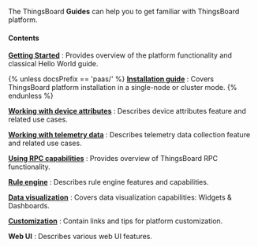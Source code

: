 The ThingsBoard **Guides** can help you to get familiar with ThingsBoard platform.

#### Contents

[**Getting Started**](/docs/{{docsPrefix}}getting-started-guides/what-is-thingsboard/)
: Provides overview of the platform functionality and classical Hello World guide.

{% unless docsPrefix == 'paas/' %}
[**Installation guide**](/docs/{{docsPrefix}}user-guide/install/installation-options/)
: Covers ThingsBoard platform installation in a single-node or cluster mode.
{% endunless %}

[**Working with device attributes**](/docs/{{docsPrefix}}user-guide/attributes/)
: Describes device attributes feature and related use cases.

[**Working with telemetry data**](/docs/{{docsPrefix}}user-guide/telemetry/)
: Describes telemetry data collection feature and related use cases.

[**Using RPC capabilities**](/docs/{{docsPrefix}}user-guide/rpc/)
: Provides overview of ThingsBoard RPC functionality.

[**Rule engine**](/docs/{{docsPrefix}}user-guide/rule-engine-2-0/overview/)
: Describes rule engine features and capabilities.

[**Data visualization**](/docs/{{docsPrefix}}user-guide/visualization/)
: Covers data visualization capabilities: Widgets & Dashboards.

[**Customization**](/docs/{{docsPrefix}}user-guide/customization/)
: Contain links and tips for platform customization.

**Web UI**
: Describes various web UI features.  
